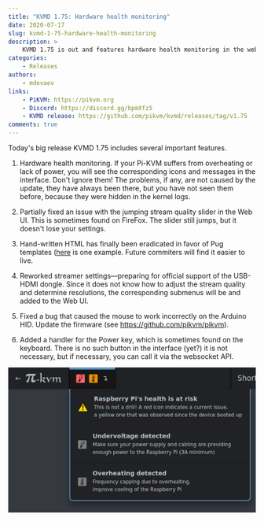 ```yaml
---
title: "KVMD 1.75: Hardware health monitoring"
date: 2020-07-17
slug: kvmd-1-75-hardware-health-monitoring
description: >
    KVMD 1.75 is out and features hardware health monitoring in the web UI
categories:
    - Releases
authors:
    - mdevaev
links:
    - PiKVM: https://pikvm.org
    - Discord: https://discord.gg/bpmXfz5
    - KVMD release: https://github.com/pikvm/kvmd/releases/tag/v1.75
comments: true
---
```


Today's big release KVMD 1.75 includes several important features.

1) Hardware health monitoring. If your Pi-KVM suffers from overheating or lack of power, you will see the corresponding icons and messages in the interface. Don't ignore them! The problems, if any, are not caused by the update, they have always been there, but you have not seen them before, because they were hidden in the kernel logs.

<!-- more -->

2) Partially fixed an issue with the jumping stream quality slider in the Web UI. This is sometimes found on FireFox. The slider still jumps, but it doesn't lose your settings.

3) Hand-written HTML has finally been eradicated in favor of Pug templates ([here](https://github.com/pikvm/kvmd/blob/master/web/login/index.pug) is one example. Future commiters will find it easier to live.

4) Reworked streamer settings—preparing for official support of the USB-HDMI dongle. Since it does not know how to adjust the stream quality and determine resolutions, the corresponding submenus will be and added to the Web UI.

5) Fixed a bug that caused the mouse to work incorrectly on the Arduino HID. Update the firmware (see https://github.com/pikvm/pikvm).

6) Added a handler for the Power key, which is sometimes found on the keyboard. There is no such button in the interface (yet?) it is not necessary, but if necessary, you can call it via the websocket API.

![Hardware health monitoring](webui.webp)